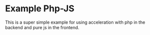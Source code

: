 # Example Php-JS
This is a super simple example for using acceleration with php in the backend and pure js in the frontend.